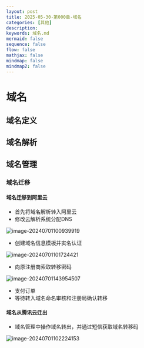 ```yaml
---
layout: post
title: 2025-05-30-第000章-域名
categories: [其他]
description: 
keywords: 域名.md
mermaid: false
sequence: false
flow: false
mathjax: false
mindmap: false
mindmap2: false
---
```

# 域名

## 域名定义

## 域名解析

## 域名管理

### 域名迁移

#### 域名迁移到阿里云

- 首先将域名解析转入阿里云
- 修改云解析系统分配DNS

![image-20240701100939919](https://oss.xubighead.top/oss/image/202407/1807597411036590082.png)

- 创建域名信息模板并实名认证

![image-20240701101724421](https://oss.xubighead.top/oss/image/202407/1807599362214289410.png)

- 向原注册商索取转移密码

![image-20240701143954507](https://oss.xubighead.top/oss/image/202407/1807665431167721474.png)

- 支付订单
- 等待转入域名命名审核和注册局确认转移



#### 域名从腾讯云迁出

- 域名管理中操作域名转出，并通过短信获取域名转移码

![image-20240701102224153](https://oss.xubighead.top/oss/image/202407/1807600617112297474.png)